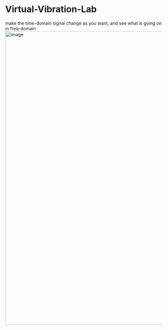 # Virtual-Vibration-Lab
make the time-domain signal change as you want, and see what is going on in freq-domain
<img width="1899" height="935" alt="image" src="https://github.com/user-attachments/assets/38a6ca36-9783-4d89-9832-5bece07f66e8" />
